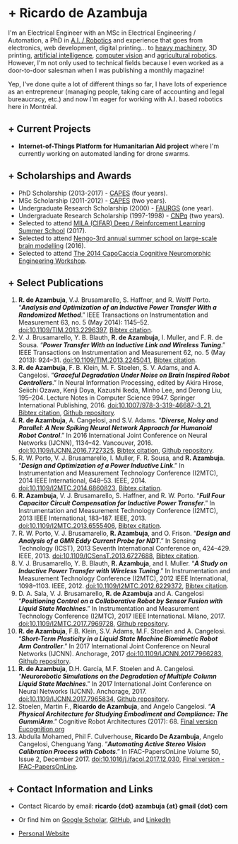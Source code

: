 # + Ricardo de Azambuja

I'm an Electrical Engineer with an MSc in Electrical Engineering / Automation, a PhD in [A.I. / Robotics](https://www.youtube.com/watch?v=4gF7mfjGllA) and experience that goes from electronics, web development, digital printing... to [heavy machinery](https://www.youtube.com/watch?v=UOWg353JbDk), 3D printing, [artificial intelligence](https://www.youtube.com/watch?v=_xm77cxpXV8), [computer vision](https://www.youtube.com/watch?v=puxHUGpuOVw) and [agricultural robotics](https://www.youtube.com/watch?v=y0UrMbuYTxk). However, I'm not only used to technical fields because I even worked as a door-to-door salesman when I was publishing a monthly magazine!

Yep, I've done quite a lot of different things so far, I have lots of experience as an entrepreneur (managing people, taking care of accounting and legal bureaucracy, etc.) and now I'm eager for working with A.I. based robotics here in Montréal. 

## + Current Projects

- **Internet-of-Things Platform for Humanitarian Aid project** where I'm currently working on automated landing for drone swarms.

## + Scholarships and Awards

- PhD Scholarship (2013-2017) - [CAPES][10] (four years).
- MSc Scholarship (2011-2012) - [CAPES][10] (two years).
- Undergraduate Research Scholarship (2000) - [FAURGS][12] (one year).
- Undergraduate Research Scholarship (1997-1998) - [CNPq][11] (two years).
- Selected to attend [MILA (CIFAR) Deep / Reinforcement Learning Summer School][13] (2017).
- Selected to attend [Nengo-3rd annual summer school on large-scale brain modelling][14] (2016).
- Selected to attend [The 2014 CapoCaccia Cognitive Neuromorphic Engineering Workshop][15].

## + Select Publications

1. **R. de Azambuja**, V.J. Brusamarello, S. Haffner, and R. Wolff Porto. “**_Analysis and Optimization of an Inductive Power Transfer With a Randomized Method_**.” IEEE Transactions on Instrumentation and Measurement 63, no. 5 (May 2014): 1145–52. [doi:10.1109/TIM.2013.2296397](http://dx.doi.org/10.1109/TIM.2013.2296397), [Bibtex citation](https://github.com/ricardodeazambuja/ricardodeazambuja.github.io/raw/master/public/citations/de_azambuja_analysis_2014.bib).
2. V. J. Brusamarello, Y. B. Blauth, **R. de Azambuja**, I. Muller, and F. R. de Sousa. “**_Power Transfer With an Inductive Link and Wireless Tuning_**.” IEEE Transactions on Instrumentation and Measurement 62, no. 5 (May 2013): 924–31. [doi:10.1109/TIM.2013.2245041](http://dx.doi.org/10.1109/TIM.2013.2245041), [Bibtex citation](https://github.com/ricardodeazambuja/ricardodeazambuja.github.io/raw/master/public/citations/brusamarello_power_2013.bib).
3. **R. de Azambuja**, F. B. Klein, M. F. Stoelen, S. V. Adams, and A. Cangelosi. “**_Graceful Degradation Under Noise on Brain Inspired Robot Controllers_**.” In Neural Information Processing, edited by Akira Hirose, Seiichi Ozawa, Kenji Doya, Kazushi Ikeda, Minho Lee, and Derong Liu, 195–204. Lecture Notes in Computer Science 9947. Springer International Publishing, 2016. [doi:10.1007/978-3-319-46687-3_21](http://dx.doi.org/10.1007/978-3-319-46687-3_21), [Bibtex citation](https://github.com/ricardodeazambuja/ricardodeazambuja.github.io/raw/master/public/citations/azambuja_graceful_2016.bib), [Github repository](https://github.com/ricardodeazambuja/ICONIP2016).
4. **R. de Azambuja**, A. Cangelosi, and S.V. Adams. “**_Diverse, Noisy and Parallel: A New Spiking Neural Network Approach for Humanoid Robot Control_**.” In 2016 International Joint Conference on Neural Networks (IJCNN), 1134–42. Vancouver, 2016. [doi:10.1109/IJCNN.2016.7727325](http://dx.doi.org/10.1109/IJCNN.2016.7727325), [Bibtex citation](https://github.com/ricardodeazambuja/ricardodeazambuja.github.io/raw/master/public/citations/de_azambuja_diverse_2016.bib), [Github repository](https://github.com/ricardodeazambuja/IJCNN2016).
5. R. W. Porto, V. J. Brusamarello, I. Muller, F. R. Sousa, and **R. Azambuja**. “**_Design and Optimization of a Power Inductive Link_**.” In Instrumentation and Measurement Technology Conference (I2MTC), 2014 IEEE International, 648–53. IEEE, 2014. [doi:10.1109/I2MTC.2014.6860823](http://dx.doi.org/10.1109/I2MTC.2014.6860823), [Bibtex citation](https://github.com/ricardodeazambuja/ricardodeazambuja.github.io/raw/master/public/citations/r_w_porto_design_2014.bib).
6. **R. Azambuja**, V. J. Brusamarello, S. Haffner, and R. W. Porto. “**_Full Four Capacitor Circuit Compensation for Inductive Power Transfer_**.” In Instrumentation and Measurement Technology Conference (I2MTC), 2013 IEEE International, 183–187. IEEE, 2013. [doi:10.1109/I2MTC.2013.6555406](http://dx.doi.org/10.1109/I2MTC.2013.6555406), [Bibtex citation](https://github.com/ricardodeazambuja/ricardodeazambuja.github.io/raw/master/public/citations/azambuja_full_2013.bib).
7. R. W. Porto, V. J. Brusamarello, **R. Azambuja**, and O. Frison. “**_Design and Analysis of a GMR Eddy Current Probe for NDT_**.” In Sensing Technology (ICST), 2013 Seventh International Conference on, 424–429. IEEE, 2013. [doi:10.1109/ICSensT.2013.6727688](http://dx.doi.org/10.1109/ICSensT.2013.6727688), [Bibtex citation](https://github.com/ricardodeazambuja/ricardodeazambuja.github.io/raw/master/public/citations/porto_design_2013.bib).
8. V. J. Brusamarello, Y. B. Blauth, **R. Azambuja**, and I. Muller. “**_A Study on Inductive Power Transfer with Wireless Tuning_**.” In Instrumentation and Measurement Technology Conference (I2MTC), 2012 IEEE International, 1098–1103. IEEE, 2012. [doi:10.1109/I2MTC.2012.6229372](http://dx.doi.org/10.1109/I2MTC.2012.6229372), [Bibtex citation](https://github.com/ricardodeazambuja/ricardodeazambuja.github.io/raw/master/public/citations/brusamarello_study_2012.bib).
9. D. A. Sala, V. J. Brusamarello, **R. de Azambuja** and A. Cangelosi “**_Positioning Control on a Collaborative Robot by Sensor Fusion with Liquid State Machines_**.” In Instrumentation and Measurement Technology Conference (I2MTC), 2017 IEEE International. Milano, 2017. [doi:10.1109/I2MTC.2017.7969728](https://doi.org/10.1109/I2MTC.2017.7969728), [Github repository](https://github.com/ricardodeazambuja/I2MTC2017-LSMFusion).
10. **R. de Azambuja**, F.B. Klein, S.V. Adams, M.F. Stoelen and A. Cangelosi. “**_Short-Term Plasticity in a Liquid State Machine Biomimetic Robot Arm Controller_**.” In 2017 International Joint Conference on Neural Networks (IJCNN). Anchorage, 2017 [doi:10.1109/IJCNN.2017.7966283](https://doi.org/10.1109/IJCNN.2017.7966283), [Github repository](https://github.com/ricardodeazambuja/IJCNN2017).
11. **R. de Azambuja**, D.H. García, M.F. Stoelen and A. Cangelosi. “**_Neurorobotic Simulations on the Degradation of Multiple Column Liquid State Machines_**.” In 2017 International Joint Conference on Neural Networks (IJCNN). Anchorage, 2017. [doi:10.1109/IJCNN.2017.7965834](https://doi.org/10.1109/IJCNN.2017.7965834), [Github repository](https://github.com/ricardodeazambuja/IJCNN2017-2).
12. Stoelen, Martin F., **Ricardo de Azambuja**, and Angelo Cangelosi. “**_A Physical Architecture for Studying Embodiment and Compliance: The GummiArm_**.” Cognitive Robot Architectures (2017): 68. [Final version Eucognition.org](https://eucognition.org/uploads/docs/Vienna-2016/2017_EUCognition_2016_CEUR-proceedings.pdf#page=68)
13. Abdulla Mohamed, Phil F. Culverhouse, **Ricardo De Azambuja**, Angelo Cangelosi, Chenguang Yang. “**_Automating Active Stereo Vision Calibration Process with Cobots_**.” In IFAC-PapersOnLine Volume 50, Issue 2, December 2017. [doi:10.1016/j.ifacol.2017.12.030](https://doi.org/10.1016/j.ifacol.2017.12.030), [Final version - IFAC-PapersOnLine](https://www.sciencedirect.com/science/article/pii/S2405896317335668).

## + Contact Information and Links

- Contact Ricardo by email: **ricardo {dot} azambuja {at} gmail {dot} com**

- Or find him on [Google Scholar][2], [GitHub][3], and [LinkedIn][4]

- [Personal Website][1]

[1]:https://ricardodeazambuja.com

[2]:https://scholar.google.co.uk/citations?user=F8AFA4gAAAAJ

[3]:https://github.com/ricardodeazambuja

[4]:https://www.linkedin.com/in/ricardodeazambuja/

[10]:https://www.capes.gov.br/excellence-postgraduate/

[11]:http://www.cnpq.br/

[12]:http://www.ufrgs.br/english/home

[13]:https://mila.quebec/en/cours/deep-learning-summer-school-2017/

[14]:https://www.nengo.ai/summerschool.html

[15]:https://capocaccia.ethz.ch/capo/wiki/2014
